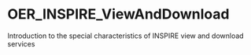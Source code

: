 # OER_INSPIRE_ViewAndDownload
Introduction to the special characteristics of INSPIRE view and download services
